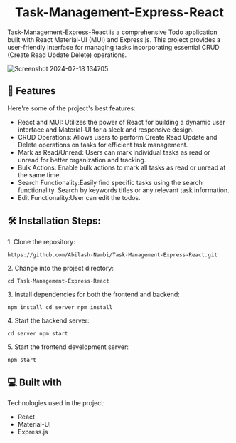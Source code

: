 <h1 align="center" id="title">Task-Management-Express-React</h1>

<p id="description">Task-Management-Express-React is a comprehensive Todo application built with React Material-UI (MUI) and Express.js. This project provides a user-friendly interface for managing tasks incorporating essential CRUD (Create Read Update Delete) operations.</p>

![Screenshot 2024-02-18 134705](https://github.com/Abilash-Nambi/Task-Management-Express-React/assets/142148604/1e97223a-6ed2-4d2b-bf46-98792e639f6f)

  
<h2>🧐 Features</h2>

Here're some of the project's best features:

*   React and MUI: Utilizes the power of React for building a dynamic user interface and Material-UI for a sleek and responsive design.
*   CRUD Operations: Allows users to perform Create Read Update and Delete operations on tasks for efficient task management.
*   Mark as Read/Unread: Users can mark individual tasks as read or unread for better organization and tracking.
*   Bulk Actions: Enable bulk actions to mark all tasks as read or unread at the same time.
*   Search Functionality:Easily find specific tasks using the search functionality. Search by keywords titles or any relevant task information.
*   Edit Functionality:User can edit the todos.

<h2>🛠️ Installation Steps:</h2>

<p>1. Clone the repository:</p>

```
https://github.com/Abilash-Nambi/Task-Management-Express-React.git
```

<p>2. Change into the project directory:</p>

```
cd Task-Management-Express-React
```

<p>3. Install dependencies for both the frontend and backend:</p>

```
npm install cd server npm install
```

<p>4. Start the backend server:</p>

```
cd server npm start
```

<p>5. Start the frontend development server:</p>

```
npm start
```

  
  
<h2>💻 Built with</h2>

Technologies used in the project:

*   React
*   Material-UI
*   Express.js
